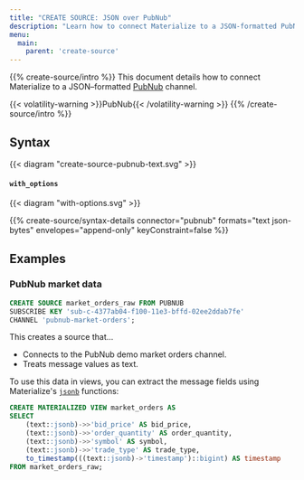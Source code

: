 ```yaml
---
title: "CREATE SOURCE: JSON over PubNub"
description: "Learn how to connect Materialize to a JSON-formatted PubNub stream"
menu:
  main:
    parent: 'create-source'
---
```


{{% create-source/intro %}}
This document details how to connect Materialize to a JSON–formatted
[PubNub](https://www.pubnub.com) channel.

{{< volatility-warning >}}PubNub{{< /volatility-warning >}}
{{% /create-source/intro %}}

## Syntax

{{< diagram "create-source-pubnub-text.svg" >}}

#### `with_options`

{{< diagram "with-options.svg" >}}

{{% create-source/syntax-details connector="pubnub" formats="text json-bytes" envelopes="append-only" keyConstraint=false %}}

## Examples

### PubNub market data

```sql
CREATE SOURCE market_orders_raw FROM PUBNUB
SUBSCRIBE KEY 'sub-c-4377ab04-f100-11e3-bffd-02ee2ddab7fe'
CHANNEL 'pubnub-market-orders';
```

This creates a source that...

- Connects to the PubNub demo market orders channel.
- Treats message values as text.

To use this data in views, you can extract the message fields using
Materialize's [`jsonb`](/sql/types/jsonb) functions:

```sql
CREATE MATERIALIZED VIEW market_orders AS
SELECT
    (text::jsonb)->>'bid_price' AS bid_price,
    (text::jsonb)->>'order_quantity' AS order_quantity,
    (text::jsonb)->>'symbol' AS symbol,
    (text::jsonb)->>'trade_type' AS trade_type,
    to_timestamp(((text::jsonb)->'timestamp')::bigint) AS timestamp
FROM market_orders_raw;
```
